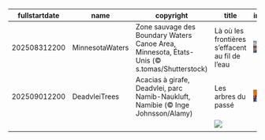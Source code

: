 |fullstartdate|name|copyright|title|image|
|--|--|--|--|--|
202508312200|MinnesotaWaters|Zone sauvage des Boundary Waters Canoe Area, Minnesota, États-Unis (© s.tomas/Shutterstock)|Là où les frontières s’effacent au fil de l’eau|![](/fr-FR/2025/09/202508312200MinnesotaWaters.jpg)|
202509012200|DeadvleiTrees|Acacias à girafe, Deadvlei, parc Namib-Naukluft, Namibie (© Inge Johnsson/Alamy)|Les arbres du passé|![](/fr-FR/2025/09/202509012200DeadvleiTrees.jpg)|
||||![](/fr-FR/2025/09/.jpg)|
